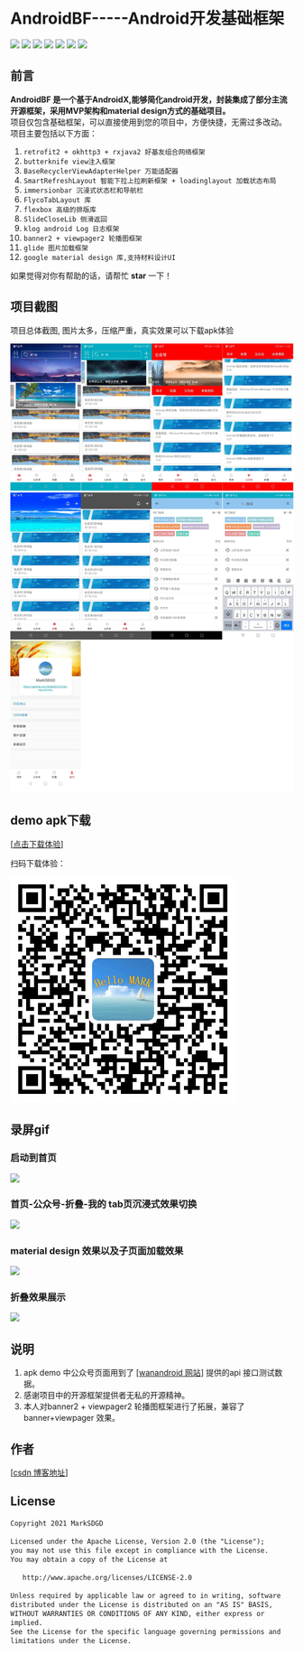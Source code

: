 # AndroidBF-----Android开发基础框架
[![](https://img.shields.io/badge/CSDN-MarkSDGD-green)](https://blog.csdn.net/nhce12931)
[![](https://img.shields.io/badge/download-apkdemo-blue)](https://raw.githubusercontent.com/MarkSDGD/repositoryResources/main/AndroidBF/app-release.apk)
[![](https://img.shields.io/github/license/MarkSDGD/AndroidBF)](http://www.apache.org/licenses/LICENSE-2.0.html)
[![](https://img.shields.io/github/v/release/MarkSDGD/AndroidBF)](https://github.com/MarkSDGD/AndroidBF/releases)
![](https://img.shields.io/github/last-commit/MarkSDGD/AndroidBF)
![](https://img.shields.io/github/languages/top/MarkSDGD/AndroidBF)
![](https://img.shields.io/github/repo-size/MarkSDGD/AndroidBF)


## 前言
**AndroidBF 是一个基于AndroidX,能够简化android开发，封装集成了部分主流开源框架，采用MVP架构和material design方式的基础项目。**  
项目仅包含基础框架，可以直接使用到您的项目中，方便快捷，无需过多改动。  
项目主要包括以下方面：  
1.  `retrofit2 + okhttp3 + rxjava2 好基友组合网络框架` 
2.  `butterknife view注入框架`
3.  `BaseRecyclerViewAdapterHelper 万能适配器`
4.  `SmartRefreshLayout 智能下拉上拉刷新框架 + loadinglayout 加载状态布局`
5.  `immersionbar 沉浸式状态栏和导航栏`
6.  `FlycoTabLayout 库`
7.  `flexbox 高级的排版库`
8.  `SlideCloseLib 侧滑返回`
9.  `klog android Log 日志框架`
10. `banner2 + viewpager2 轮播图框架`
11. `glide 图片加载框架`
12. `google material design 库,支持材料设计UI`

如果觉得对你有帮助的话，请帮忙 **star** 一下！

## 项目截图

项目总体截图, 图片太多，压缩严重，真实效果可以下载apk体验

![](https://raw.githubusercontent.com/MarkSDGD/repositoryResources/main/AndroidBF/111.jpg)


## demo apk下载

[[点击下载体验](https://raw.githubusercontent.com/MarkSDGD/repositoryResources/main/AndroidBF/app-release.apk)]

扫码下载体验：

![](https://raw.githubusercontent.com/MarkSDGD/repositoryResources/main/AndroidBF/download_qrcode.png)


## 录屏gif

### 启动到首页

![](https://raw.githubusercontent.com/MarkSDGD/repositoryResources/main/AndroidBF/v111.gif)

### 首页-公众号-折叠-我的 tab页沉浸式效果切换

![](https://raw.githubusercontent.com/MarkSDGD/repositoryResources/main/AndroidBF/v222.gif)

### material design 效果以及子页面加载效果

![](https://raw.githubusercontent.com/MarkSDGD/repositoryResources/main/AndroidBF/v333.gif)

### 折叠效果展示

![](https://raw.githubusercontent.com/MarkSDGD/repositoryResources/main/AndroidBF/v444.gif)


## 说明
 1. apk demo 中公众号页面用到了 [[wanandroid 网站](https://www.wanandroid.com)] 提供的api 接口测试数据。
 2. 感谢项目中的开源框架提供者无私的开源精神。
 3. 本人对banner2 + viewpager2 轮播图框架进行了拓展，兼容了banner+viewpager 效果。
  
 
## 作者
 [[csdn 博客地址](https://blog.csdn.net/nhce12931)]
 
## License

```
Copyright 2021 MarkSDGD

Licensed under the Apache License, Version 2.0 (the "License");
you may not use this file except in compliance with the License.
You may obtain a copy of the License at

   http://www.apache.org/licenses/LICENSE-2.0

Unless required by applicable law or agreed to in writing, software
distributed under the License is distributed on an "AS IS" BASIS,
WITHOUT WARRANTIES OR CONDITIONS OF ANY KIND, either express or implied.
See the License for the specific language governing permissions and
limitations under the License.
```




